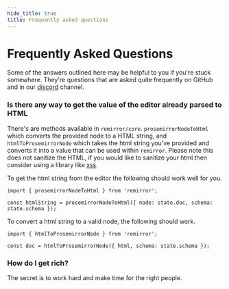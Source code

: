```yaml
---
hide_title: true
title: Frequently asked questions
---
```


# Frequently Asked Questions

Some of the answers outlined here may be helpful to you if you're stuck somewhere. They're questions that are asked quite frequently on GitHub and in our [discord](https://remirror.io/chat) channel.

### Is there any way to get the value of the editor already parsed to HTML

There's are methods available in `remirror/core`. `prosemirrorNodeToHtml` which converts the provided node to a HTML string, and `htmlToProsemirrorNode` which takes the html string you've provided and converts it into a value that can be used within `remirror`. Please note this does not sanitize the HTML, if you would like to sanitize your html then consider using a library like [xss](https://github.com/leizongmin/js-xss).

To get the html string from the editor the following should work well for you.

```tsx
import { prosemirrorNodeToHtml } from 'remirror';

const htmlString = prosemirrorNodeToHtml({ node: state.doc, schema: state.schema });
```

To convert a html string to a valid node, the following should work.

```tsx
import { htmlToProsemirrorNode } from 'remirror';

const doc = htmlToProsemirrorNode({ html, schema: state.schema });
```

### How do I get rich?

The secret is to work hard and make time for the right people. 

